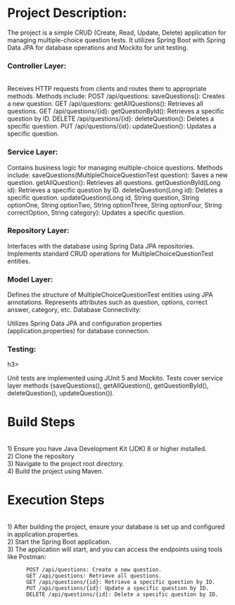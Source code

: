 <h1>Project Description:</h1>
The project is a simple CRUD (Create, Read, Update, Delete) application for managing multiple-choice question tests. It utilizes Spring Boot with Spring Data JPA for database operations and Mockito for unit testing.
<br> <h3>Controller Layer:</h3>
<br>
Receives HTTP requests from clients and routes them to appropriate methods.
Methods include:
POST /api/questions: saveQuestions(): Creates a new question.
GET /api/questions: getAllQuestions(): Retrieves all questions.
GET /api/questions/{id}: getQuestionById(): Retrieves a specific question by ID.
DELETE /api/questions/{id}: deleteQuestion(): Deletes a specific question.
PUT /api/questions/{id}: updateQuestion(): Updates a specific question.
<br><h3>Service Layer:</h3>

Contains business logic for managing multiple-choice questions.
Methods include:
saveQuestions(MultipleChoiceQuestionTest question): Saves a new question.
getAllQuestion(): Retrieves all questions.
getQuestionById(Long id): Retrieves a specific question by ID.
deleteQuestion(Long id): Deletes a specific question.
updateQuestion(Long id, String question, String optionOne, String optionTwo, String optionThree, String optionFour, String correctOption, String category): Updates a specific question.
<br><h3>Repository Layer:</h3>

Interfaces with the database using Spring Data JPA repositories.
Implements standard CRUD operations for MultipleChoiceQuestionTest entities.
<br><h3>Model Layer:</h3>

Defines the structure of MultipleChoiceQuestionTest entities using JPA annotations.
Represents attributes such as question, options, correct answer, category, etc.
Database Connectivity:

Utilizes Spring Data JPA and configuration properties (application.properties) for database connection.


<h3>Testing:</h3>h3>

Unit tests are implemented using JUnit 5 and Mockito.
Tests cover service layer methods (saveQuestions(), getAllQuestion(), getQuestionById(), deleteQuestion(), updateQuestion()).

<h1>Build Steps</h1>
  <br>1) Ensure you have Java Development Kit (JDK) 8 or higher installed.
  <br>2) Clone the repository
  <br>3) Navigate to the project root directory.
  <br>4) Build the project using Maven.
<h1>Execution Steps</h1>
  <br>1) After building the project, ensure your database is set up and configured in application.properties.
  <br>2) Start the Spring Boot application.
  <br>3) The application will start, and you can access the endpoints using tools like Postman:
  
          POST /api/questions: Create a new question.
          GET /api/questions: Retrieve all questions.
          GET /api/questions/{id}: Retrieve a specific question by ID.
          PUT /api/questions/{id}: Update a specific question by ID.
          DELETE /api/questions/{id}: Delete a specific question by ID.
